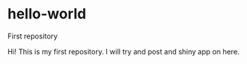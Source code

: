 # hello-world
First repository

Hi! This is my first repository.  I will try and post and shiny app on here.
